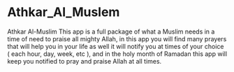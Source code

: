 # Athkar_Al_Muslem
Athkar Al-Muslim This app is a full package of what a Muslim needs in a time of need to praise all mighty Allah, in this app you will find many prayers that will help you in your life as well it will notify you at times of your choice ( each hour, day, week, etc ), and in the holy month of Ramadan this app will keep you notified to pray and praise Allah at all times.
